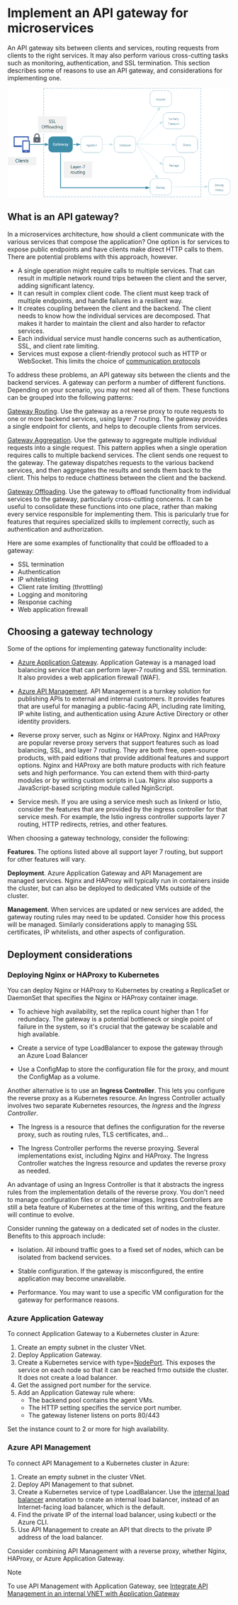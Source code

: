 # Implement an API gateway for microservices

An API gateway sits between clients and services, routing requests from clients to the right services. It may also perform various cross-cutting tasks such as monitoring, authentication, and SSL termination. This section describes some of reasons to use an API gateway, and considerations for implementing one.

![](./images/gateway.png)

## What is an API gateway?

In a microservices architecture, how should a client communicate with the various services that compose the application? One option is for services to expose public endpoints and have clients make direct HTTP calls to them. There are potential problems with this approach, however. 

- A single operation might require calls to multiple services. That can result in multiple network round trips between the client and the server, adding significant latency. 
- It can result in complex client code. The client must keep track of multiple endpoints, and handle failures in a resilient way. 
- It creates coupling between the client and the backend. The client needs to know how the individual services are decomposed. That makes it harder to maintain the client and also harder to refactor services.
- Each individual service must handle concerns such as authentication, SSL, and client rate limiting. 
- Services must expose a client-friendly protocol such as HTTP or WebSocket. This limits the choice of [communication protocols](./interservice-communication.md) 

To address these problems, an API gateway sits between the clients and the backend services. A gateway can perform a number of different functions. Depending on your scenario, you may not need all of them. These functions can be grouped into the following patterns:

[Gateway Routing](../patterns/gateway-routing.md). Use the gateway as a reverse proxy to route requests to one or more backend services, using layer 7 routing. The gateway provides a single endpoint for clients, and helps to decouple clients from services. 

[Gateway Aggregation](../patterns/gateway-aggregation.md). Use the gateway to aggregate multiple individual requests into a single request. This pattern applies when a single operation requires calls to multiple backend services. The client sends one request to the gateway. The gateway dispatches requests to the various backend services, and then aggregates the results and sends them back to the client. This helps to reduce chattiness between the client and the backend. 

[Gateway Offloading](../patterns/gateway-offloading.md). Use the gateway to offload functionality from individual services to the gateway, particularly cross-cutting concerns. It can be useful to consolidate these functions into one place, rather than making every service responsible for implementing them. This is paricularly true for features that requires specialized skills to implement correctly, such as authentication and authorization. 

Here are some examples of functionality that could be offloaded to a gateway:

- SSL termination
- Authentication
- IP whitelisting
- Client rate limiting (throttling)
- Logging and monitoring
- Response caching
- Web application firewall

## Choosing a gateway technology

Some of the options for implementing gateway functionality include:

- [Azure Application Gateway](/azure/application-gateway/). Application Gateway is a managed load balancing service that can perform layer-7 routing and SSL termination. It also provides a web application firewall (WAF).

- [Azure API Management](/azure/api-management/). API Management is a turnkey solution for publishing APIs to external and internal customers. It provides features that are useful for managing a public-facing API, including rate limiting, IP white listing, and authentication using Azure Active Directory or other identity providers. 

- Reverse proxy server, such as Nginx or HAProxy. Nginx and HAProxy are popular reverse proxy servers that support features such as load balancing, SSL, and layer 7 routing. They are both free, open-source products, with paid editions that provide additional features and support options. Nginx and HAProxy are both mature products with rich feature sets and high performance. You can extend them with third-party modules or by writing custom scripts in Lua. Nginx also supports a JavaScript-based scripting module called NginScript.

- Service mesh. If you are using a service mesh such as linkerd or Istio, consider the features that are provided by the ingress controller for that service mesh. For example, the Istio ingress controller supports layer 7 routing, HTTP redirects, retries, and other features.

When choosing a gateway technology, consider the following:

**Features**. The options listed above all support layer 7 routing, but support for other features will vary. 

**Deployment**. Azure Application Gateway and API Management are managed services. Nginx and HAProxy will typically run in containers inside the cluster, but can also be deployed to dedicated VMs outside of the cluster. 

**Management**. When services are updated or new services are added, the gateway routing rules may need to be updated. Consider how this process will be managed. Similarly considerations apply to managing SSL certificates, IP whitelists, and other aspects of configuration.

## Deployment considerations

### Deploying Nginx or HAProxy to Kubernetes

You can deploy Nginx or HAProxy to Kubernetes by creating a ReplicaSet or DaemonSet that specifies the Nginx or HAProxy container image. 

- To achieve high availability, set the replica count higher than 1 for redundacy. The gateway is a potential bottleneck or single point of failure in the system, so it's crucial that the gateway be scalable and high available.

- Create a service of type LoadBalancer to expose the gateway through an Azure Load Balancer

- Use a ConfigMap to store the configuration file for the proxy, and mount the ConfigMap as a volume. 

<!-- - Configure a readiness probe that serves a static file from the gateway (rather than routing to another service). -->

Another alternative is to use an **Ingress Controller**. This lets you configure the reverse proxy as a Kubernetes resource. An Ingress Controller actually involves two separate Kubernetes resources, the *Ingress* and the *Ingress Controller*.

- The Ingress is a resource that defines the configuration for the reverse proxy, such as routing rules, TLS certificates, and...

- The Ingress Controller performs the reverse proxying. Several implementations exist, including Nginx and HAProxy. The Ingress Controller watches the Ingress resource and updates the reverse proxy as needed.

An advantage of using an Ingress Controller is that it abstracts the ingress rules from the implementation details of the reverse proxy. You don't need to manage configuration files or container images. Ingress Controllers are still a beta feature of Kubernetes at the time of this writing, and the feature will continue to evolve.

Consider running the gateway on a dedicated set of nodes in the cluster. Benefits to this approach include:

- Isolation. All inbound traffic goes to a fixed set of nodes, which can be isolated from backend services.

- Stable configuration. If the gateway is misconfigured, the entire application may become unavailable. 

- Performance. You may want to use a specific VM configuration for the gateway for performance reasons.

<!-- - Load balancing. You can configure the external load balancer so that requests always go to a gateway node. That can save a network hop, which would otherwise happen whenever a request lands on a node that isn't running a gateway pod. This consideration applies mainly to large clusters, where the gateway runs on a relatively small fraction of the total nodes. In Azure Container Service (ACS), this approach currently requires [ACS Engine](https://github.com/Azure/acs-engine)) which allows you to create multiple agent pools. Then you can deploy the gateway as a DaemonSet to the front-end pool. -->

### Azure Application Gateway

To connect Application Gateway to a Kubernetes cluster in Azure:

1. Create an empty subnet in the cluster VNet.
2. Deploy Application Gateway.
3. Create a Kubernetes service with type=[NodePort](https://kubernetes.io/docs/concepts/services-networking/service/#type-nodeport). This exposes the service on each node so that it can be reached frmo outside the cluster. It does not create a load balancer.
5. Get the assigned port number for the service.
6. Add an Application Gateway rule where:
    - The backend pool contains the agent VMs.
    - The HTTP setting specifies the service port number.
    - The gateway listener listens on ports 80/443
    
Set the instance count to 2 or more for high availability.

### Azure API Management 

To connect API Management to a Kubernetes cluster in Azure:

1. Create an empty subnet in the cluster VNet.
2. Deploy API Management to that subnet.
3. Create a Kubernetes service of type LoadBalancer. Use the [internal load balancer](https://kubernetes.io/docs/concepts/services-networking/service/#internal-load-balancer) annotation to create an internal load balancer, instead of an Internet-facing load balancer, which is the default.
4. Find the private IP of the internal load balancer, using kubectl or the Azure CLI.
5. Use API Management to create an API that directs to the private IP address of the load balancer.

Consider combining API Management with a reverse proxy, whether Nginx, HAProxy, or Azure Application Gateway. 

> [!NOTE]
> To use API Management with Application Gateway, see [Integrate API Management in an internal VNET with Application Gateway](/azure/api-management/api-management-howto-integrate-internal-vnet-appgateway)


